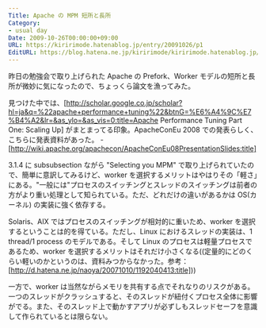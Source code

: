 ```yaml
---
Title: Apache の MPM 短所と長所
Category:
- usual day
Date: 2009-10-26T00:00:00+09:00
URL: https://kiririmode.hatenablog.jp/entry/20091026/p1
EditURL: https://blog.hatena.ne.jp/kiririmode/kiririmode.hatenablog.jp/atom/entry/8454420450078212464
---
```



昨日の勉強会で取り上げられた Apache の Prefork、Worker モデルの短所と長所が微妙に気になったので、ちょっくら論文を漁ってみた。

見つけた中では、[http://scholar.google.co.jp/scholar?hl=ja&q=%22apache+performance+tuning%22&btnG=%E6%A4%9C%E7%B4%A2&lr=&as_ylo=&as_vis=0:title=Apache Performance Tuning Part One: Scaling Up] がまとまってる印象。ApacheConEu 2008 での発表らしく、こちらに発表資料があった。
-[http://wiki.apache.org/apachecon/ApacheConEu08PresentationSlides:title]

3.1.4 に subsubsection ながら "Selecting you MPM" で取り上げられていたので、簡単に意訳してみるけど、worker を選択するメリットはやはりその「軽さ」にある。"一般には"プロセスのスイッチングとスレッドのスイッチングは前者の方がより重い処理として知られている。ただ、どれだけの違いがあるかは OS(カーネル) の実装に強く依存する。

Solaris、AIX ではプロセスのスイッチングが相対的に重いため、worker を選択するということは的を得ている。ただし、Linux におけるスレッドの実装は、1 thread/1 process のモデルである。そして Linux のプロセスは軽量プロセスであるため、worker を選択するメリットはそれだけ小さくなる((定量的にどのくらい軽いのかというのは、資料みつからなかった。参考：[http://d.hatena.ne.jp/naoya/20071010/1192040413:title]))

一方で、worker は当然ながらメモリを共有する点でそれなりのリスクがある。一つのスレッドがクラッシュすると、そのスレッドが紐付くプロセス全体に影響がでる。また、そのスレッド上で動かすアプリが必ずしもスレッドセーフを意識して作られているとは限らない。
